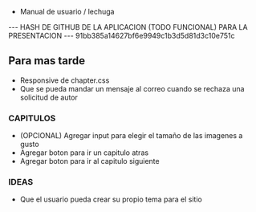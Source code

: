 - Manual de usuario / lechuga

--- HASH DE GITHUB DE LA APLICACION (TODO FUNCIONAL) PARA LA PRESENTACION ---
91bb385a14627bf6e9949c1b3d5d81d3c10e751c

## Para mas tarde
- Responsive de chapter.css
- Que se pueda mandar un mensaje al correo cuando se rechaza una solicitud de autor

### CAPITULOS
- (OPCIONAL) Agregar input para elegir el tamaño de las imagenes a gusto
- Agregar boton para ir un capitulo atras 
- Agregar boton para ir al capitulo siguiente

### IDEAS
- Que el usuario pueda crear su propio tema para el sitio